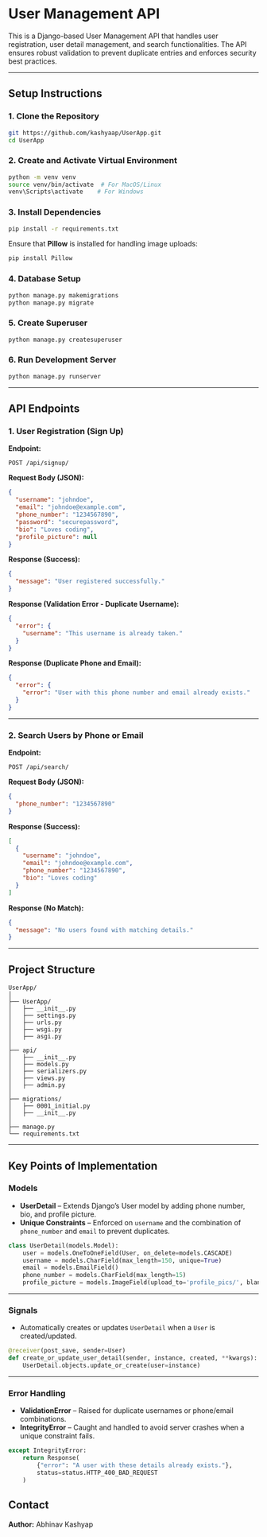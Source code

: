 # User Management API

This is a Django-based User Management API that handles user registration, user detail management, and search functionalities. The API ensures robust validation to prevent duplicate entries and enforces security best practices.

---

## Setup Instructions

### 1. Clone the Repository

```bash
git https://github.com/kashyaap/UserApp.git
cd UserApp
```

### 2. Create and Activate Virtual Environment

```bash
python -m venv venv
source venv/bin/activate  # For MacOS/Linux
venv\Scripts\activate    # For Windows
```

### 3. Install Dependencies

```bash
pip install -r requirements.txt
```

Ensure that **Pillow** is installed for handling image uploads:

```bash
pip install Pillow
```

### 4. Database Setup

```bash
python manage.py makemigrations
python manage.py migrate
```

### 5. Create Superuser

```bash
python manage.py createsuperuser
```

### 6. Run Development Server

```bash
python manage.py runserver
```

---

## API Endpoints

### 1. User Registration (Sign Up)

**Endpoint:**

```
POST /api/signup/
```

**Request Body (JSON):**

```json
{
  "username": "johndoe",
  "email": "johndoe@example.com",
  "phone_number": "1234567890",
  "password": "securepassword",
  "bio": "Loves coding",
  "profile_picture": null
}
```

**Response (Success):**

```json
{
  "message": "User registered successfully."
}
```

**Response (Validation Error - Duplicate Username):**

```json
{
  "error": {
    "username": "This username is already taken."
  }
}
```

**Response (Duplicate Phone and Email):**

```json
{
  "error": {
    "error": "User with this phone number and email already exists."
  }
}
```

---

### 2. Search Users by Phone or Email

**Endpoint:**

```
POST /api/search/
```

**Request Body (JSON):**

```json
{
  "phone_number": "1234567890"
}
```

**Response (Success):**

```json
[
  {
    "username": "johndoe",
    "email": "johndoe@example.com",
    "phone_number": "1234567890",
    "bio": "Loves coding"
  }
]
```

**Response (No Match):**

```json
{
  "message": "No users found with matching details."
}
```

---

## Project Structure

```
UserApp/
│
├── UserApp/
│   ├── __init__.py
│   ├── settings.py
│   ├── urls.py
│   ├── wsgi.py
│   ├── asgi.py
│
├── api/
│   ├── __init__.py
│   ├── models.py
│   ├── serializers.py
│   ├── views.py
│   ├── admin.py
│
├── migrations/
│   ├── 0001_initial.py
│   ├── __init__.py
│
├── manage.py
└── requirements.txt
```

---

## Key Points of Implementation

### Models

- **UserDetail** – Extends Django’s User model by adding phone number, bio, and profile picture.
- **Unique Constraints** – Enforced on `username` and the combination of `phone_number` and `email` to prevent duplicates.

```python
class UserDetail(models.Model):
    user = models.OneToOneField(User, on_delete=models.CASCADE)
    username = models.CharField(max_length=150, unique=True)
    email = models.EmailField()
    phone_number = models.CharField(max_length=15)
    profile_picture = models.ImageField(upload_to='profile_pics/', blank=True, null=True)
```

---

### Signals

- Automatically creates or updates `UserDetail` when a `User` is created/updated.

```python
@receiver(post_save, sender=User)
def create_or_update_user_detail(sender, instance, created, **kwargs):
    UserDetail.objects.update_or_create(user=instance)
```

---

### Error Handling

- **ValidationError** – Raised for duplicate usernames or phone/email combinations.
- **IntegrityError** – Caught and handled to avoid server crashes when a unique constraint fails.

```python
except IntegrityError:
    return Response(
        {"error": "A user with these details already exists."},
        status=status.HTTP_400_BAD_REQUEST
    )
```

## Contact

**Author:** Abhinav Kashyap
